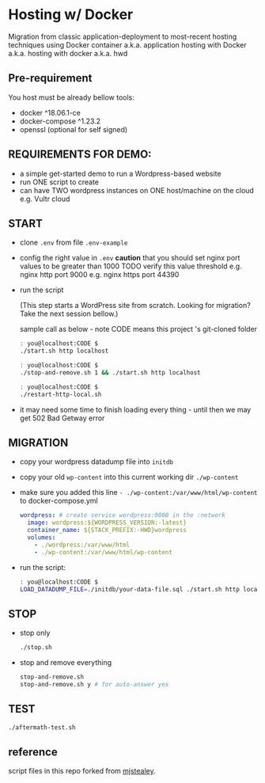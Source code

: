 # Hosting w/ Docker
Migration from classic application-deployment to most-recent hosting techniques using Docker container
a.k.a. application hosting with Docker
a.k.a. hosting with docker 
a.k.a. hwd

## Pre-requirement
You host must be already bellow tools:
- docker ^18.06.1-ce
- docker-compose ^1.23.2
- openssl (optional for self signed)

## REQUIREMENTS FOR DEMO:
- a simple get-started demo to run a Wordpress-based website
- run ONE script to create
- can have TWO wordpress instances on ONE host/machine on the cloud e.g. Vultr cloud

## START
- clone `.env` from file `.env-example`

- config the right value in `.env`
  **caution** that you should set nginx port values to be greater than 1000 
  TODO verify this value threshold
  e.g. nginx http  port 9000
  e.g. nginx https port 44390
  
- run the script 

  (This step starts a WordPress site from scratch. Looking for migration? Take the next session bellow.)
  
  sample call as below - note CODE means this project 's git-cloned folder
  ```bash
  : you@localhost:CODE $
  ./start.sh http localhost
  
  : you@localhost:CODE $
  ./stop-and-remove.sh 1 && ./start.sh http localhost
  
  : you@localhost:CODE $
  ./restart-http-local.sh
  ```

- it may need some time to finish loading every thing - until then we may get 502 Bad Getway error

## MIGRATION
- copy your wordpress datadump file into `initdb`
- copy your old `wp-content` into this current working dir `./wp-content`
- make sure you added this line `- ./wp-content:/var/www/html/wp-content` to docker-compose.yml

  ```yaml
  wordpress: # create service wordpress:9000 in the :network
    image: wordpress:${WORDPRESS_VERSION:-latest}
    container_name: ${STACK_PREFIX:-HWD}wordpress
    volumes:
      - ./wordpress:/var/www/html
      - ./wp-content:/var/www/html/wp-content
  ```

- run the script:

  ```bash
  : you@localhost:CODE $
  LOAD_DATADUMP_FILE=./initdb/your-data-file.sql ./start.sh http localhost
  ```

## STOP
- stop only 
  ```bash
  ./stop.sh
  ```

- stop and remove everything
  ```bash
  stop-and-remove.sh
  stop-and-remove.sh y # for auto-answer yes
  ```


## TEST
```bash
./aftermath-test.sh
```


## reference
script files in this repo forked from [mjstealey](https://github.com/mjstealey/wordpress-nginx-docker).
